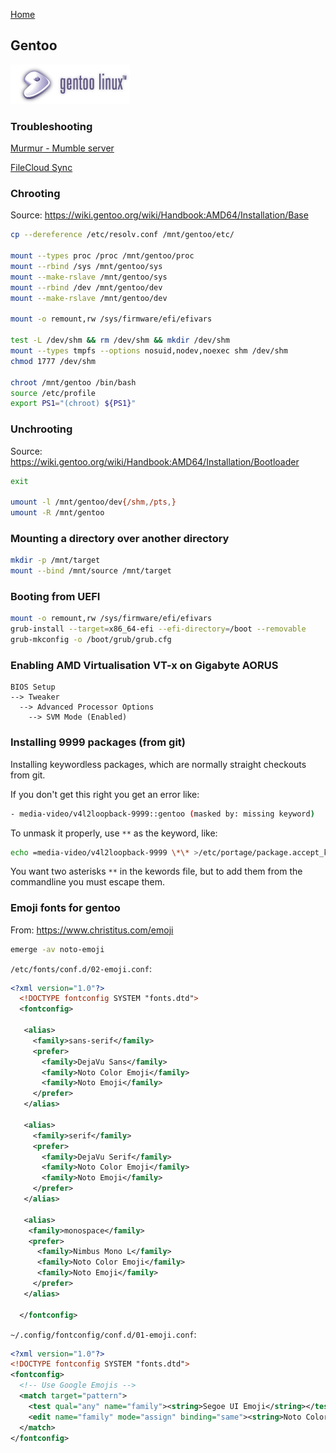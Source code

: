 [Home](../index.md)

## Gentoo

![Gentoo Site Logo](res/gentoo-site-logo.png)

### Troubleshooting

[Murmur - Mumble server](mumbleserver.md)

[FileCloud Sync](filecloudsync.md)

### Chrooting

Source: https://wiki.gentoo.org/wiki/Handbook:AMD64/Installation/Base

```bash
cp --dereference /etc/resolv.conf /mnt/gentoo/etc/

mount --types proc /proc /mnt/gentoo/proc
mount --rbind /sys /mnt/gentoo/sys
mount --make-rslave /mnt/gentoo/sys
mount --rbind /dev /mnt/gentoo/dev
mount --make-rslave /mnt/gentoo/dev

mount -o remount,rw /sys/firmware/efi/efivars

test -L /dev/shm && rm /dev/shm && mkdir /dev/shm
mount --types tmpfs --options nosuid,nodev,noexec shm /dev/shm
chmod 1777 /dev/shm

chroot /mnt/gentoo /bin/bash
source /etc/profile
export PS1="(chroot) ${PS1}"
```

### Unchrooting

Source: https://wiki.gentoo.org/wiki/Handbook:AMD64/Installation/Bootloader

```bash
exit

umount -l /mnt/gentoo/dev{/shm,/pts,}
umount -R /mnt/gentoo

```

### Mounting a directory over another directory

```bash
mkdir -p /mnt/target
mount --bind /mnt/source /mnt/target
```

### Booting from UEFI

```bash
mount -o remount,rw /sys/firmware/efi/efivars
grub-install --target=x86_64-efi --efi-directory=/boot --removable
grub-mkconfig -o /boot/grub/grub.cfg
```

### Enabling AMD Virtualisation VT-x on Gigabyte AORUS 

```
BIOS Setup
--> Tweaker
  --> Advanced Processor Options
    --> SVM Mode (Enabled)
```

### Installing 9999 packages (from git)

Installing keywordless packages, which are normally straight checkouts from git.

If you don't get this right you get an error like:

```bash
- media-video/v4l2loopback-9999::gentoo (masked by: missing keyword)
```

To unmask it properly, use `**` as the keyword, like:

``` bash
echo =media-video/v4l2loopback-9999 \*\* >/etc/portage/package.accept_keywords/v4l2loopback9999
```

You want two asterisks `**` in the kewords file, but to add them from the commandline you must escape them.

### Emoji fonts for gentoo

From: https://www.christitus.com/emoji

```bash
emerge -av noto-emoji
```

`/etc/fonts/conf.d/02-emoji.conf`:

```xml
<?xml version="1.0"?>
  <!DOCTYPE fontconfig SYSTEM "fonts.dtd">
  <fontconfig>

   <alias>
     <family>sans-serif</family>
     <prefer>
       <family>DejaVu Sans</family>
       <family>Noto Color Emoji</family>
       <family>Noto Emoji</family>
     </prefer> 
   </alias>

   <alias>
     <family>serif</family>
     <prefer>
       <family>DejaVu Serif</family>
       <family>Noto Color Emoji</family>
       <family>Noto Emoji</family>
     </prefer>
   </alias>

   <alias>
    <family>monospace</family>
    <prefer>
      <family>Nimbus Mono L</family>
      <family>Noto Color Emoji</family>
      <family>Noto Emoji</family>
     </prefer>
   </alias>

  </fontconfig>

```

`~/.config/fontconfig/conf.d/01-emoji.conf`:

```xml
<?xml version="1.0"?>
<!DOCTYPE fontconfig SYSTEM "fonts.dtd">
<fontconfig>
  <!-- Use Google Emojis -->
  <match target="pattern">
    <test qual="any" name="family"><string>Segoe UI Emoji</string></test>
    <edit name="family" mode="assign" binding="same"><string>Noto Color Emoji</string></edit>
  </match>
</fontconfig>
```

